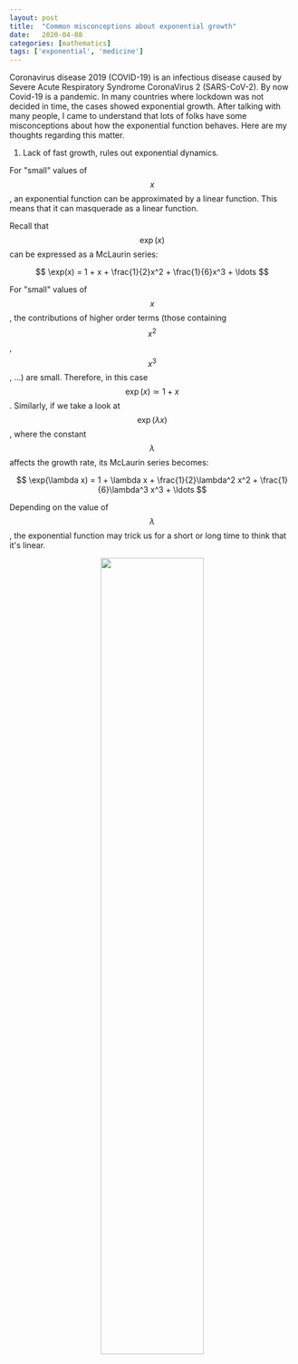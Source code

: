 ```yaml
---
layout: post
title:  "Common misconceptions about exponential growth"
date:   2020-04-08
categories: [mathematics]
tags: ['exponential', 'medicine']
---
```

Coronavirus disease 2019 (COVID-19) is an infectious disease caused by Severe Acute Respiratory Syndrome CoronaVirus 2 (SARS-CoV-2). By now Covid-19 is a pandemic. In many countries where lockdown was not decided in time, the cases showed exponential growth. After talking with many people, I came to understand that lots of folks have some misconceptions about how the exponential function behaves. Here are my thoughts regarding this matter.

1. Lack of fast growth, rules out exponential dynamics.

For "small" values of $$x$$, an exponential function can be approximated by a linear function. This means that it can masquerade as a linear function.

Recall that $$\exp(x)$$ can be expressed as a McLaurin series:

$$
\exp(x) = 1 + x + \frac{1}{2}x^2 + \frac{1}{6}x^3 + \ldots
$$

For "small" values of $$x$$, the contributions of higher order terms (those containing $$x^2$$, $$x^3$$, ...) are small. Therefore, in this case $$\exp(x) \simeq 1 + x$$. Similarly, if we take a look at $$\exp(\lambda x)$$, where the constant $$\lambda$$ affects the growth rate, its McLaurin series becomes:

$$
\exp(\lambda x) = 1 + \lambda x + \frac{1}{2}\lambda^2 x^2 + \frac{1}{6}\lambda^3 x^3 + \ldots
$$

Depending on the value of $$\lambda$$, the exponential function may trick us for a short or long time to think that it's linear.

<p align="center">
 <img style="width: 60%; height: 60%" src="{{ site.url }}/images/exp_linear1.png">
</p>
